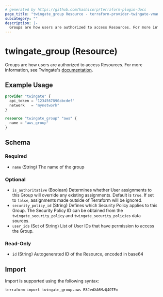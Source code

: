 ```yaml
---
# generated by https://github.com/hashicorp/terraform-plugin-docs
page_title: "twingate_group Resource - terraform-provider-twingate-vmanilo"
subcategory: ""
description: |-
  Groups are how users are authorized to access Resources. For more information, see Twingate's documentation https://docs.twingate.com/docs/groups.
---
```


# twingate_group (Resource)

Groups are how users are authorized to access Resources. For more information, see Twingate's [documentation](https://docs.twingate.com/docs/groups).

## Example Usage

```terraform
provider "twingate" {
  api_token = "1234567890abcdef"
  network   = "mynetwork"
}

resource "twingate_group" "aws" {
  name = "aws_group"
}
```

<!-- schema generated by tfplugindocs -->
## Schema

### Required

- `name` (String) The name of the group

### Optional

- `is_authoritative` (Boolean) Determines whether User assignments to this Group will override any existing assignments. Default is `true`. If set to `false`, assignments made outside of Terraform will be ignored.
- `security_policy_id` (String) Defines which Security Policy applies to this Group. The Security Policy ID can be obtained from the `twingate_security_policy` and `twingate_security_policies` data sources.
- `user_ids` (Set of String) List of User IDs that have permission to access the Group.

### Read-Only

- `id` (String) Autogenerated ID of the Resource, encoded in base64

## Import

Import is supported using the following syntax:

```shell
terraform import twingate_group.aws R3JvdXA6MzQ4OTE=
```
